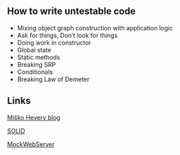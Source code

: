## How to write untestable code

*  Mixing object graph construction with application logic
*  Ask for things, Don’t look for things
*  Doing work in constructor
*  Global state
*  Static methods
*  Breaking SRP
*  Conditionals
*  Breaking Law of Demeter

## Links

[Miško Hevery blog](http://misko.hevery.com/)

[SOLID](https://en.wikipedia.org/wiki/SOLID_%28object-oriented_design%29)

[MockWebServer](https://github.com/square/okhttp/tree/master/mockwebserver)
